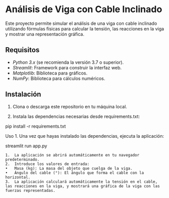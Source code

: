 # Análisis de Viga con Cable Inclinado

Este proyecto permite simular el análisis de una viga con cable inclinado utilizando fórmulas físicas para calcular la tensión, las reacciones en la viga y mostrar una representación gráfica.

## Requisitos

- *Python 3.x* (se recomienda la versión 3.7 o superior).
- *Streamlit*: Framework para construir la interfaz web.
- *Matplotlib*: Biblioteca para gráficos.
- *NumPy*: Biblioteca para cálculos numéricos.

## Instalación

1. Clona o descarga este repositorio en tu máquina local.


2.	Instala las dependencias necesarias desde requirements.txt:

pip install -r requirements.txt


Uso
	1.	Una vez que hayas instalado las dependencias, ejecuta la aplicación:

streamlit run app.py


	1.	La aplicación se abrirá automáticamente en tu navegador predeterminado.
	2.	Introduce los valores de entrada:
	•	Masa (kg): La masa del objeto que cuelga de la viga.
	•	Ángulo del cable (°): El ángulo que forma el cable con la horizontal.
	3.	La aplicación calculará automáticamente la tensión en el cable, las reacciones en la viga, y mostrará una gráfica de la viga con las fuerzas representadas.

